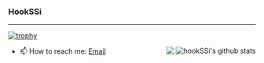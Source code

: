 

### HookSSi
---
[![trophy](https://github-profile-trophy.vercel.app/?username=hookSSi&theme=onedark)](https://github.com/ryo-ma/github-profile-trophy)

  <a href="https://github.com/hookSSi"><div><img align="right" src="https://github-readme-stats.vercel.app/api?username=hookSSi&show_icons=true&count_private=true&theme=dark" alt="hookSSi's github stats"/>
  <img align="right" src="https://github-readme-stats.vercel.app/api/top-langs/?username=hookSSi&layout=compact&theme=dark" /></div></a>

- 📫 How to reach me: [Email](mailto:sounghoo12@gmail.com)

<!--
**hookSSi/hookSSi** is a ✨ _special_ ✨ repository because its `README.md` (this file) appears on your GitHub profile.

Here are some ideas to get you started:

- 🔭 I’m currently working on ...
- 🌱 I’m currently learning ...
- 👯 I’m looking to collaborate on ...
- 🤔 I’m looking for help with ...
- 💬 Ask me about ...
- 📫 How to reach me: ...
- 😄 Pronouns: ...
- ⚡ Fun fact: ...
-->

